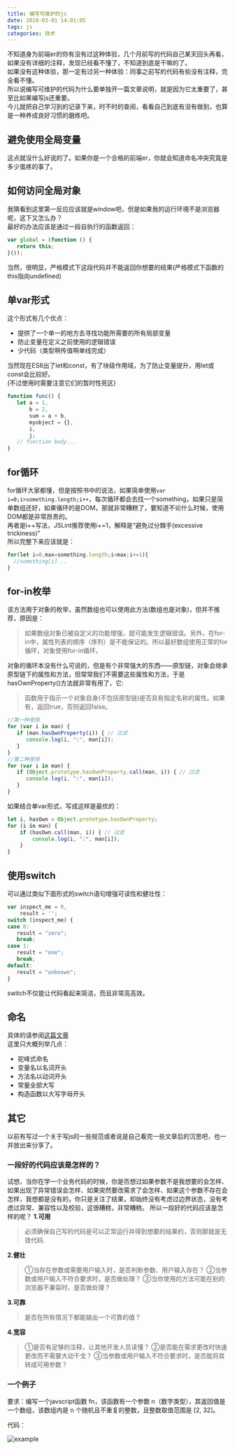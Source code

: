 ```yaml
---
title: 编写可维护的js
date: 2018-03-01 14:01:05
tags: js
categories: 技术
---
```

不知道身为前端er的你有没有过这种体验，几个月前写的代码自己某天回头再看，如果没有详细的注释，发现已经看不懂了，不知道到底是干嘛的了。  
如果没有这种体验，那一定有过另一种体验：同事之前写的代码有些没有注释，完全看不懂。  
所以说编写可维护的代码为什么要单独开一篇文章说明，就是因为它太重要了，甚至比如果编写js还重要。  
今儿就把自己学习到的记录下来，时不时的查阅，看看自己到底有没有做到，也算是一种养成良好习惯的磨练吧。  
## 避免使用全局变量
这点就没什么好说的了。如果你是一个合格的前端er，你就会知道命名冲突究竟是多少蛋疼的事了。  
## 如何访问全局对象
我猜看到这里第一反应应该就是window吧，但是如果我的运行环境不是浏览器呢，这下又怎么办？  
最好的办法应该是通过一段自执行的函数返回：  
``` javascript
var global = (function () {
   return this;
}());
```
当然，很明显，严格模式下这段代码并不能返回你想要的结果(严格模式下函数的this指向undefined)
## 单var形式
这个形式有几个优点：  
+ 提供了一个单一的地方去寻找功能所需要的所有局部变量
+ 防止变量在定义之前使用的逻辑错误
+ 少代码（类型啊传值啊单线完成）

当然现在ES6出了let和const，有了块级作用域，为了防止变量提升，用let或const会比较好。  
(不过使用时需要注意它们的暂时性死区)  
``` javascript
function func() {
   let a = 1,
       b = 2,
       sum = a + b,
       myobject = {},
       i,
       j;
   // function body...
}
```

## for循环
for循环大家都懂，但是按照书中的说法，如果简单使用`var i=0;i>something.length;i++`，每次循环都会去找一个something，如果只是简单数组还好，如果循环的是DOM，那就非常糟糕了，要知道不论什么时候，使用DOM都是非常昂贵的。  
再者是i++写法，JSLint推荐使用i+=1，解释是“避免过分棘手(excessive trickiness)”  
所以完整下来应该就是：
``` javascript
for(let i=0,max=something.length;i<max;i+=1){
  //something[i]...
}
```

## for-in枚举
该方法用于对象的枚举，虽然数组也可以使用此方法(数组也是对象)，但并不推荐，原因是：  
> 如果数组对象已被自定义的功能增强，就可能发生逻辑错误。另外，在for-in中，属性列表的顺序（序列）是不能保证的。所以最好数组使用正常的for循环，对象使用for-in循环。  

对象的循环本没有什么可说的，但是有个非常强大的东西——原型链，对象会继承原型链下的属性和方法，但常常我们不需要这些属性和方法，于是hasOwnProperty()方法就非常有用了，它:  
> 函数用于指示一个对象自身(不包括原型链)是否具有指定名称的属性。如果有，返回true，否则返回false。  


``` javascript
//第一种使用
for (var i in man) {
   if (man.hasOwnProperty(i)) { // 过滤
      console.log(i, ":", man[i]);
   }
}
//第二种使用
for (var i in man) {
   if (Object.prototype.hasOwnProperty.call(man, i)) { // 过滤
      console.log(i, ":", man[i]);
   }
}
```
如果结合单var形式，写成这样是最优的：
``` javascript
let i, hasOwn = Object.prototype.hasOwnProperty;
for (i in man) {
    if (hasOwn.call(man, i)) { // 过滤
        console.log(i, ":", man[i]);
    }
}
```
## 使用switch
可以通过类似下面形式的switch语句增强可读性和健壮性：
``` javascript
var inspect_me = 0,
    result = '';
switch (inspect_me) {
case 0:
   result = "zero";
   break;
case 1:
   result = "one";
   break;
default:
   result = "unknown";
}
```
switch不仅能让代码看起来简洁，而且非常高高效。  
## 命名
具体的请参阅[这篇文章](https://github.com/wangduanduan/js-best-parctices/tree/master/docs)  
这里只大概列举几点：  
+ 驼峰式命名
+ 变量名以名词开头
+ 方法名以动词开头
+ 常量全部大写
+ 构造函数以大写字母开头

## 其它
以前有写过一个关于写js的一些规范或者说是自己看完一些文章后的沉思吧，也一并放出来分享了。  
### 一段好的代码应该是怎样的？
试想，当你在学一个业务代码的时候，你是否想过如果参数不是我想要的会怎样、如果出现了异常错误会怎样、如果突然要改需求了会怎样、如果这个参数不存在会怎样，我想都是没有的，你只是关注了结果，却始终没有考虑过边界状态，没有考虑过异常、兼容性以及校验，这很糟糕，非常糟糕。
所以一段好的代码应该是怎样的呢？
**1.可用**
> 必须确保自己写的代码是可以正常运行并得到想要的结果的，否则那就是无效代码. 

**2.健壮**
> ①当存在参数或需要用户输入时，是否判断参数、用户输入存在？
> ②当参数或用户输入不符合要求时，是否做处理？
> ③当你使用的方法可能在别的浏览器不兼容时，是否做处理？

**3.可靠**
>是否在所有情况下都能输出一个可靠的值？

**4.宽容**
> ①是否有足够的注释，让其他开发人员读懂？
> ②是否能在需求更改时快速更改而不需要大动干戈？
> ③当参数或用户输入不符合要求时，是否能将其转成可用参数？

### 一个例子
要求：编写一个javscript函数 fn，该函数有一个参数 n（数字类型），其返回值是一个数组，该数组内是 n 个随机且不重复的整数，且整数取值范围是 [2, 32]。

代码：

![example](D:\Hank\blog\images\example.png)
